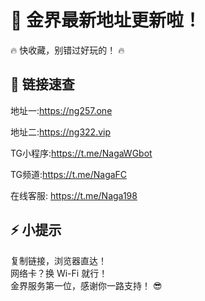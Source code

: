 # 🎉 金界最新地址更新啦！
🔥 快收藏，别错过好玩的！ 🔥

## 🚀 链接速查

地址一:https://ng257.one  

地址二:https://ng322.vip   

TG小程序:https://t.me/NagaWGbot   

TG频道:https://t.me/NagaFC   

在线客服: https://t.me/Naga198  


## ⚡ 小提示

复制链接，浏览器直达！  
网络卡？换 Wi-Fi 就行！  
金界服务第一位，感谢你一路支持！ 😎


